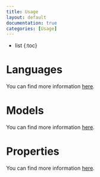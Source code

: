 ```yaml
---
title: Usage
layout: default
documentation: true
categories: [Usage]
---
```


- list
{:toc}

# Languages

You can find more information [here](documentation/usage/languages.html).

# Models

You can find more information [here](documentation/usage/models.html).

# Properties

You can find more information [here](documentation/usage/properties.html).